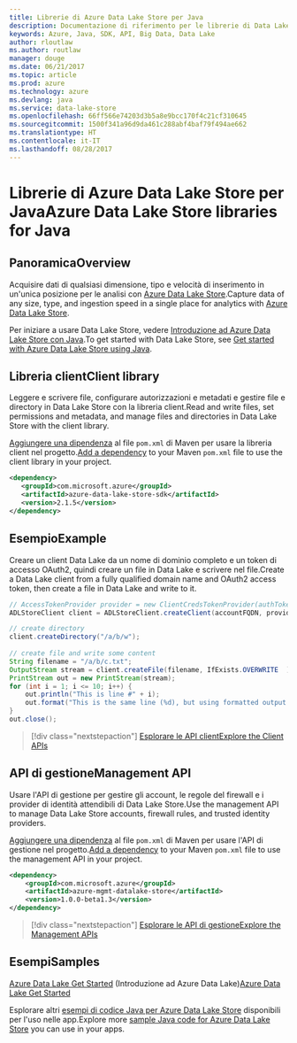 ```yaml
---
title: Librerie di Azure Data Lake Store per Java
description: Documentazione di riferimento per le librerie di Data Lake Store per Java
keywords: Azure, Java, SDK, API, Big Data, Data Lake
author: rloutlaw
ms.author: routlaw
manager: douge
ms.date: 06/21/2017
ms.topic: article
ms.prod: azure
ms.technology: azure
ms.devlang: java
ms.service: data-lake-store
ms.openlocfilehash: 66ff566e74203d3b5a8e9bcc170f4c21cf310645
ms.sourcegitcommit: 1500f341a96d9da461c288abf4baf79f494ae662
ms.translationtype: HT
ms.contentlocale: it-IT
ms.lasthandoff: 08/28/2017
---
```

# <a name="azure-data-lake-store-libraries-for-java"></a><span data-ttu-id="c8717-104">Librerie di Azure Data Lake Store per Java</span><span class="sxs-lookup"><span data-stu-id="c8717-104">Azure Data Lake Store libraries for Java</span></span>

## <a name="overview"></a><span data-ttu-id="c8717-105">Panoramica</span><span class="sxs-lookup"><span data-stu-id="c8717-105">Overview</span></span>

<span data-ttu-id="c8717-106">Acquisire dati di qualsiasi dimensione, tipo e velocità di inserimento in un'unica posizione per le analisi con [Azure Data Lake Store](/azure/data-lake-store/data-lake-store-overview).</span><span class="sxs-lookup"><span data-stu-id="c8717-106">Capture data of any size, type, and ingestion speed in a single place for analytics with [Azure Data Lake Store](/azure/data-lake-store/data-lake-store-overview).</span></span>

<span data-ttu-id="c8717-107">Per iniziare a usare Data Lake Store, vedere [Introduzione ad Azure Data Lake Store con Java](/azure/data-lake-store/data-lake-store-get-started-java-sdk).</span><span class="sxs-lookup"><span data-stu-id="c8717-107">To get started with Data Lake Store, see [Get started with Azure Data Lake Store using Java](/azure/data-lake-store/data-lake-store-get-started-java-sdk).</span></span>


## <a name="client-library"></a><span data-ttu-id="c8717-108">Libreria client</span><span class="sxs-lookup"><span data-stu-id="c8717-108">Client library</span></span>

<span data-ttu-id="c8717-109">Leggere e scrivere file, configurare autorizzazioni e metadati e gestire file e directory in Data Lake Store con la libreria client.</span><span class="sxs-lookup"><span data-stu-id="c8717-109">Read and write files, set permissions and metadata, and manage files and directories in Data Lake Store with the client library.</span></span>

<span data-ttu-id="c8717-110">[Aggiungere una dipendenza](https://maven.apache.org/guides/getting-started/index.html#How_do_I_use_external_dependencies) al file `pom.xml` di Maven per usare la libreria client nel progetto.</span><span class="sxs-lookup"><span data-stu-id="c8717-110">[Add a dependency](https://maven.apache.org/guides/getting-started/index.html#How_do_I_use_external_dependencies) to your Maven `pom.xml` file to use the client library in your project.</span></span>

```XML
<dependency>
   <groupId>com.microsoft.azure</groupId>
   <artifactId>azure-data-lake-store-sdk</artifactId>
   <version>2.1.5</version>
</dependency>
```   

## <a name="example"></a><span data-ttu-id="c8717-111">Esempio</span><span class="sxs-lookup"><span data-stu-id="c8717-111">Example</span></span>

<span data-ttu-id="c8717-112">Creare un client Data Lake da un nome di dominio completo e un token di accesso OAuth2, quindi creare un file in Data Lake e scrivere nel file.</span><span class="sxs-lookup"><span data-stu-id="c8717-112">Create a Data Lake client from a fully qualified domain name and OAuth2 access token, then create a file in Data Lake and write to it.</span></span>

```java
// AccessTokenProvider provider = new ClientCredsTokenProvider(authTokenEndpoint, clientId, clientKey);
ADLStoreClient client = ADLStoreClient.createClient(accountFQDN, provider);

// create directory
client.createDirectory("/a/b/w");
        
// create file and write some content
String filename = "/a/b/c.txt";
OutputStream stream = client.createFile(filename, IfExists.OVERWRITE  );
PrintStream out = new PrintStream(stream);
for (int i = 1; i <= 10; i++) {
    out.println("This is line #" + i);
    out.format("This is the same line (%d), but using formatted output. %n", i);
}
out.close();
```

> [!div class="nextstepaction"]
> [<span data-ttu-id="c8717-113">Esplorare le API client</span><span class="sxs-lookup"><span data-stu-id="c8717-113">Explore the Client APIs</span></span>](/java/api/overview/azure/datalakestore/clientlibrary)


## <a name="management-api"></a><span data-ttu-id="c8717-114">API di gestione</span><span class="sxs-lookup"><span data-stu-id="c8717-114">Management API</span></span>

<span data-ttu-id="c8717-115">Usare l'API di gestione per gestire gli account, le regole del firewall e i provider di identità attendibili di Data Lake Store.</span><span class="sxs-lookup"><span data-stu-id="c8717-115">Use the management API to manage Data Lake Store accounts, firewall rules, and trusted identity providers.</span></span>

<span data-ttu-id="c8717-116">[Aggiungere una dipendenza](https://maven.apache.org/guides/getting-started/index.html#How_do_I_use_external_dependencies) al file `pom.xml` di Maven per usare l'API di gestione nel progetto.</span><span class="sxs-lookup"><span data-stu-id="c8717-116">[Add a dependency](https://maven.apache.org/guides/getting-started/index.html#How_do_I_use_external_dependencies) to your Maven `pom.xml` file to use the management API in your project.</span></span>


```XML
<dependency>
    <groupId>com.microsoft.azure</groupId>
    <artifactId>azure-mgmt-datalake-store</artifactId>
    <version>1.0.0-beta1.3</version>
</dependency>
```

> [!div class="nextstepaction"]
> [<span data-ttu-id="c8717-117">Esplorare le API di gestione</span><span class="sxs-lookup"><span data-stu-id="c8717-117">Explore the Management APIs</span></span>](/java/api/overview/azure/datalakestore/managementapi)

## <a name="samples"></a><span data-ttu-id="c8717-118">Esempi</span><span class="sxs-lookup"><span data-stu-id="c8717-118">Samples</span></span>

<span data-ttu-id="c8717-119">[Azure Data Lake Get Started][1] (Introduzione ad Azure Data Lake)</span><span class="sxs-lookup"><span data-stu-id="c8717-119">[Azure Data Lake Get Started][1]</span></span> 

[1]: https://github.com/Azure-Samples/data-lake-store-java-upload-download-get-started

<span data-ttu-id="c8717-120">Esplorare altri [esempi di codice Java per Azure Data Lake Store](https://azure.microsoft.com/resources/samples/?platform=java&term=lake) disponibili per l'uso nelle app.</span><span class="sxs-lookup"><span data-stu-id="c8717-120">Explore more [sample Java code for Azure Data Lake Store](https://azure.microsoft.com/resources/samples/?platform=java&term=lake) you can use in your apps.</span></span>
